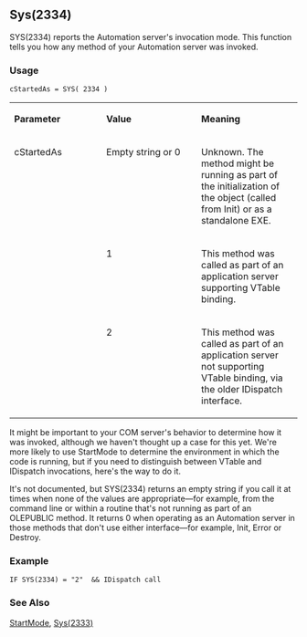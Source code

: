 ## Sys(2334) 

SYS(2334) reports the Automation server's invocation mode. This function tells you how any method of your Automation server was invoked.

### Usage

```foxpro
cStartedAs = SYS( 2334 )
```
<table>
<tr>
  <td width="32%" valign="top">
  <p><b>Parameter</b></p>
  </td>
  <td width=23% valign=top>
  <p><b>Value</b></p>
  </td>
  <td width=45% valign=top>
  <p><b>Meaning</b></p>
  </td>
 </tr>
<tr>
  <td width=32% rowspan=3 valign=top>
  <p>cStartedAs</p>
  </td>
  <td width=23% valign=top>
  <p>Empty string or 0</p>
  </td>
  <td width=45% valign=top>
  <p>Unknown. The method might be running as part of the initialization of the object (called from Init) or as a standalone EXE.</p>
  </td>
 </tr>
<tr>
  <td width=33% valign=top>
  <p>1</p>
  </td>
  <td width=67% valign=top>
  <p>This method was called as part of an application server supporting VTable binding.</p>
  </td>
 </tr>
<tr>
  <td width=33% valign=top>
  <p>2</p>
  </td>
  <td width=67% valign=top>
  <p>This method was called as part of an application server not supporting VTable binding, via the older IDispatch interface.</p>
  </td>
 </tr>
</table>

It might be important to your COM server's behavior to determine how it was invoked, although we haven't thought up a case for this yet. We're more likely to use StartMode to determine the environment in which the code is running, but if you need to distinguish between VTable and IDispatch invocations, here's the way to do it.

It's not documented, but SYS(2334) returns an empty string if you call it at times when none of the values are appropriate&mdash;for example, from the command line or within a routine that's not running as part of an OLEPUBLIC method. It returns 0 when operating as an Automation server in those methods that don't use either interface&mdash;for example, Init, Error or Destroy.

### Example

```foxpro
IF SYS(2334) = "2"  && IDispatch call
```
### See Also

[StartMode](s4g708.md), [Sys(2333)](s4g710.md)